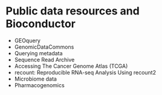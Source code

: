 # Public data resources and Bioconductor
- GEOquery
- GenomicDataCommons
- Querying metadata
- Sequence Read Archive
- Accessing The Cancer Genome Atlas (TCGA)
- recount: Reproducible RNA-seq Analysis Using recount2
- Microbiome data
- Pharmacogenomics
